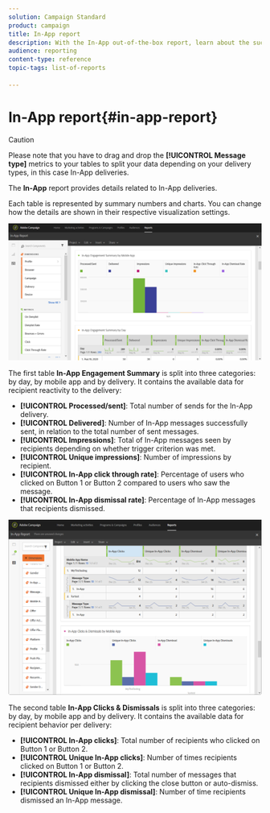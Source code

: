 ```yaml
---
solution: Campaign Standard
product: campaign
title: In-App report
description: With the In-App out-of-the-box report, learn about the success of your In-App messages.
audience: reporting
content-type: reference
topic-tags: list-of-reports

---
```


# In-App report{#in-app-report}

>[!CAUTION]
>
>Please note that you have to drag and drop the **[!UICONTROL Message type]** metrics to your tables to split your data depending on your delivery types, in this case In-App deliveries.

The **In-App** report provides details related to In-App deliveries.

Each table is represented by summary numbers and charts. You can change how the details are shown in their respective visualization settings.

![](assets/inapp_report.png)

The first table **In-App Engagement Summary** is split into three categories: by day, by mobile app and by delivery. It contains the available data for recipient reactivity to the delivery:

* **[!UICONTROL Processed/sent]**: Total number of sends for the In-App delivery.
* **[!UICONTROL Delivered]**: Number of In-App messages successfully sent, in relation to the total number of sent messages.
* **[!UICONTROL Impressions]**: Total of In-App messages seen by recipients depending on whether trigger criterion was met. 
* **[!UICONTROL Unique impressions]**: Number of impressions by recipient.
* **[!UICONTROL In-App click through rate]**: Percentage of users who clicked on Button 1 or Button 2 compared to users who saw the message.
* **[!UICONTROL In-App dismissal rate]**: Percentage of In-App messages that recipients dismissed.

![](assets/inapp_report_1.png)

The second table **In-App Clicks & Dismissals** is split into three categories: by day, by mobile app and by delivery. It contains the available data for recipient behavior per delivery:

* **[!UICONTROL In-App clicks]**: Total number of recipients who clicked on Button 1 or Button 2.
* **[!UICONTROL Unique In-App clicks]**: Number of times recipients clicked on Button 1 or Button 2.
* **[!UICONTROL In-App dismissal]**: Total number of messages that recipients dismissed either by clicking the close button or auto-dismiss.
* **[!UICONTROL Unique In-App dismissal]**: Number of time recipients dismissed an In-App message.

